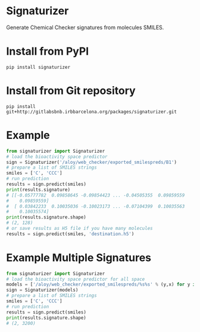 # Signaturizer
Generate Chemical Checker signatures from molecules SMILES.

# Install from PyPI

```
pip install signaturizer
```

# Install from Git repository

```
pip install git+http://gitlabsbnb.irbbarcelona.org/packages/signaturizer.git
```

# Example
```python
from signaturizer import Signaturizer
# load the bioactivity space predictor
sign = Signaturizer('/aloy/web_checker/exported_smilespreds/B1')
# prepare a list of SMILES strings
smiles = ['C', 'CCC']
# run prediction
results = sign.predict(smiles)
print(results.signature)
# [[-0.05777782  0.09858645 -0.09854423 ... -0.04505355  0.09859559
#    0.09859559]
#  [ 0.03842233  0.10035036 -0.10023173 ... -0.07104399  0.10035563
#    0.10035574]
print(results.signature.shape)
# (2, 128)
# or save results as H5 file if you have many molecules
results = sign.predict(smiles, 'destination.h5')
```


# Example Multiple Signatures
```python
from signaturizer import Signaturizer
# load the bioactivity space predictor for all space
models = ['/aloy/web_checker/exported_smilespreds/%s%s' % (y,x) for y in 'ABCDE' for x in '12345']
sign = Signaturizer(models)
# prepare a list of SMILES strings
smiles = ['C', 'CCC']
# run prediction
results = sign.predict(smiles)
print(results.signature.shape)
# (2, 3200)
```